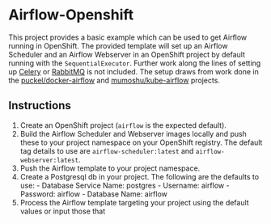 # Airflow-Openshift
This project provides a basic example which can be used to get Airflow running in OpenShift. The provided template will set up an Airflow Scheduler and an Airflow Webserver in an OpenShift project by default running with the `SequentialExecutor`. Further work along the lines of setting up [Celery](http://www.celeryproject.org/) or [RabbitMQ](https://www.rabbitmq.com/) is not included. The setup draws from work done in the [puckel/docker-airflow](https://github.com/puckel/docker-airflow) and [mumoshu/kube-airflow](https://github.com/mumoshu/kube-airflow) projects.

## Instructions 
  1. Create an OpenShift project (`airflow` is the expected default).
  2. Build the Airflow Scheduler and Webserver images locally and push these to your project namespace on your OpenShift registry. The default tag details to use are `airflow-scheduler:latest` and `airflow-webserver:latest`.
  3. Push the Airflow template to your project namespace.
  4. Create a Postgresql db in your project. The following are the defaults to use:
    - Database Service Name: postgres
    - Username: airflow
    - Password: airflow
    - Database Name: airflow
  5. Process the Airflow template targeting your project using the default values or input those that 